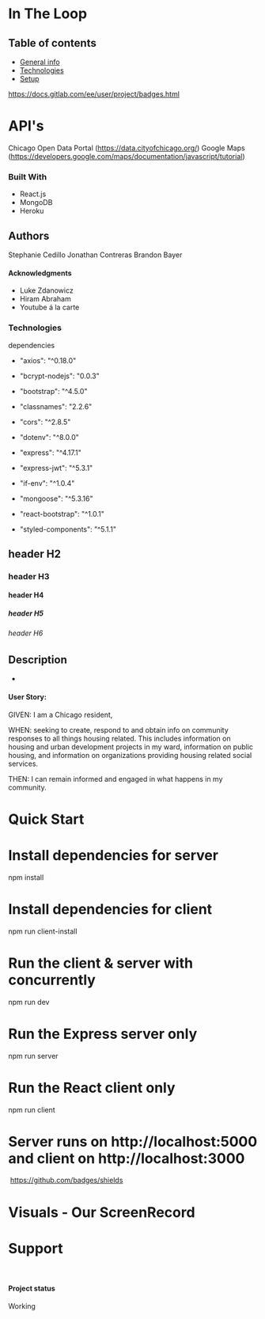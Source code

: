 # In The Loop

## Table of contents
* [General info](#general-info)
* [Technologies](#technologies)
* [Setup](#setup)

https://docs.gitlab.com/ee/user/project/badges.html

# API's
Chicago Open Data Portal (https://data.cityofchicago.org/)
Google Maps (https://developers.google.com/maps/documentation/javascript/tutorial)

### Built With

- React.js
- MongoDB
- Heroku


## Authors
Stephanie Cedillo
Jonathan Contreras
Brandon Bayer

#### Acknowledgments
- Luke Zdanowicz
- Hiram Abraham
- Youtube á la carte

### Technologies
dependencies
- "axios": "^0.18.0"

- "bcrypt-nodejs": "0.0.3"

- "bootstrap": "^4.5.0"
- "classnames": "2.2.6"
- "cors": "^2.8.5"
- "dotenv": "^8.0.0"
- "express": "^4.17.1"
- "express-jwt": "^5.3.1"
- "if-env": "^1.0.4"
- "mongoose": "^5.3.16"
- "react-bootstrap": "^1.0.1"
- "styled-components": "^5.1.1"


## header H2
### header H3
#### header H4
##### header H5
###### header H6

## Description
* 
#### User Story:
GIVEN: I am a Chicago resident,

WHEN: seeking to create, respond to and obtain info on community responses to all things housing related. This includes information on housing and urban development projects in my ward, information on public housing, and information on organizations providing housing related social services. 

THEN: I can remain informed and engaged in what happens in my community. 


# Quick Start

# Install dependencies for server
npm install

# Install dependencies for client
npm run client-install

# Run the client & server with concurrently
npm run dev

# Run the Express server only
npm run server

# Run the React client only
npm run client

# Server runs on http://localhost:5000 and client on http://localhost:3000

​
https://github.com/badges/shields
​
# Visuals - Our ScreenRecord 

# Support

​
​
#### Project status
Working
